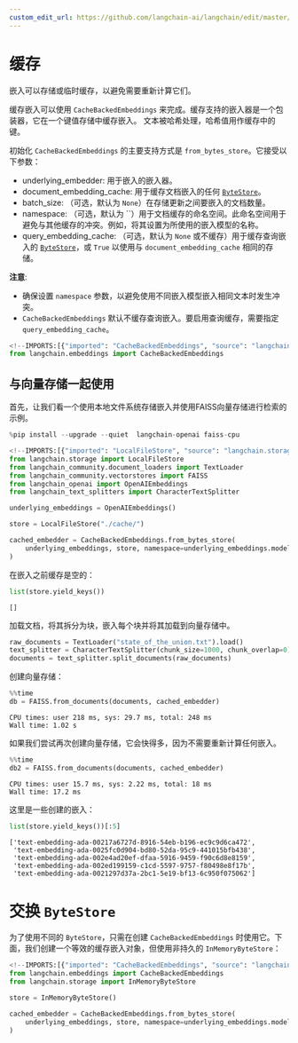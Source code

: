```yaml
---
custom_edit_url: https://github.com/langchain-ai/langchain/edit/master/docs/docs/how_to/caching_embeddings.ipynb
---
```

# 缓存

嵌入可以存储或临时缓存，以避免需要重新计算它们。

缓存嵌入可以使用 `CacheBackedEmbeddings` 来完成。缓存支持的嵌入器是一个包装器，它在一个键值存储中缓存嵌入。
文本被哈希处理，哈希值用作缓存中的键。

初始化 `CacheBackedEmbeddings` 的主要支持方式是 `from_bytes_store`。它接受以下参数：

- underlying_embedder: 用于嵌入的嵌入器。
- document_embedding_cache: 用于缓存文档嵌入的任何 [`ByteStore`](/docs/integrations/stores/)。
- batch_size: （可选，默认为 `None`）在存储更新之间要嵌入的文档数量。
- namespace: （可选，默认为 ``）用于文档缓存的命名空间。此命名空间用于避免与其他缓存的冲突。例如，将其设置为所使用的嵌入模型的名称。
- query_embedding_cache: （可选，默认为 `None` 或不缓存）用于缓存查询嵌入的 [`ByteStore`](/docs/integrations/stores/)，或 `True` 以使用与 `document_embedding_cache` 相同的存储。

**注意**:

- 确保设置 `namespace` 参数，以避免使用不同嵌入模型嵌入相同文本时发生冲突。
- `CacheBackedEmbeddings` 默认不缓存查询嵌入。要启用查询缓存，需要指定 `query_embedding_cache`。


```python
<!--IMPORTS:[{"imported": "CacheBackedEmbeddings", "source": "langchain.embeddings", "docs": "https://python.langchain.com/api_reference/langchain/embeddings/langchain.embeddings.cache.CacheBackedEmbeddings.html", "title": "Caching"}]-->
from langchain.embeddings import CacheBackedEmbeddings
```

## 与向量存储一起使用

首先，让我们看一个使用本地文件系统存储嵌入并使用FAISS向量存储进行检索的示例。


```python
%pip install --upgrade --quiet  langchain-openai faiss-cpu
```


```python
<!--IMPORTS:[{"imported": "LocalFileStore", "source": "langchain.storage", "docs": "https://python.langchain.com/api_reference/langchain/storage/langchain.storage.file_system.LocalFileStore.html", "title": "Caching"}, {"imported": "TextLoader", "source": "langchain_community.document_loaders", "docs": "https://python.langchain.com/api_reference/community/document_loaders/langchain_community.document_loaders.text.TextLoader.html", "title": "Caching"}, {"imported": "FAISS", "source": "langchain_community.vectorstores", "docs": "https://python.langchain.com/api_reference/community/vectorstores/langchain_community.vectorstores.faiss.FAISS.html", "title": "Caching"}, {"imported": "OpenAIEmbeddings", "source": "langchain_openai", "docs": "https://python.langchain.com/api_reference/openai/embeddings/langchain_openai.embeddings.base.OpenAIEmbeddings.html", "title": "Caching"}, {"imported": "CharacterTextSplitter", "source": "langchain_text_splitters", "docs": "https://python.langchain.com/api_reference/text_splitters/character/langchain_text_splitters.character.CharacterTextSplitter.html", "title": "Caching"}]-->
from langchain.storage import LocalFileStore
from langchain_community.document_loaders import TextLoader
from langchain_community.vectorstores import FAISS
from langchain_openai import OpenAIEmbeddings
from langchain_text_splitters import CharacterTextSplitter

underlying_embeddings = OpenAIEmbeddings()

store = LocalFileStore("./cache/")

cached_embedder = CacheBackedEmbeddings.from_bytes_store(
    underlying_embeddings, store, namespace=underlying_embeddings.model
)
```

在嵌入之前缓存是空的：


```python
list(store.yield_keys())
```



```output
[]
```


加载文档，将其拆分为块，嵌入每个块并将其加载到向量存储中。


```python
raw_documents = TextLoader("state_of_the_union.txt").load()
text_splitter = CharacterTextSplitter(chunk_size=1000, chunk_overlap=0)
documents = text_splitter.split_documents(raw_documents)
```

创建向量存储：


```python
%%time
db = FAISS.from_documents(documents, cached_embedder)
```
```output
CPU times: user 218 ms, sys: 29.7 ms, total: 248 ms
Wall time: 1.02 s
```
如果我们尝试再次创建向量存储，它会快得多，因为不需要重新计算任何嵌入。


```python
%%time
db2 = FAISS.from_documents(documents, cached_embedder)
```
```output
CPU times: user 15.7 ms, sys: 2.22 ms, total: 18 ms
Wall time: 17.2 ms
```
这里是一些创建的嵌入：


```python
list(store.yield_keys())[:5]
```



```output
['text-embedding-ada-00217a6727d-8916-54eb-b196-ec9c9d6ca472',
 'text-embedding-ada-0025fc0d904-bd80-52da-95c9-441015bfb438',
 'text-embedding-ada-002e4ad20ef-dfaa-5916-9459-f90c6d8e8159',
 'text-embedding-ada-002ed199159-c1cd-5597-9757-f80498e8f17b',
 'text-embedding-ada-0021297d37a-2bc1-5e19-bf13-6c950f075062']
```


# 交换 `ByteStore`

为了使用不同的 `ByteStore`，只需在创建 `CacheBackedEmbeddings` 时使用它。下面，我们创建一个等效的缓存嵌入对象，但使用非持久的 `InMemoryByteStore`：


```python
<!--IMPORTS:[{"imported": "CacheBackedEmbeddings", "source": "langchain.embeddings", "docs": "https://python.langchain.com/api_reference/langchain/embeddings/langchain.embeddings.cache.CacheBackedEmbeddings.html", "title": "Caching"}, {"imported": "InMemoryByteStore", "source": "langchain.storage", "docs": "https://python.langchain.com/api_reference/core/stores/langchain_core.stores.InMemoryByteStore.html", "title": "Caching"}]-->
from langchain.embeddings import CacheBackedEmbeddings
from langchain.storage import InMemoryByteStore

store = InMemoryByteStore()

cached_embedder = CacheBackedEmbeddings.from_bytes_store(
    underlying_embeddings, store, namespace=underlying_embeddings.model
)
```
